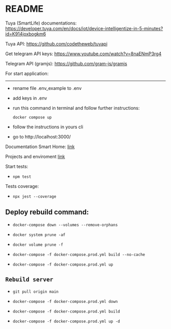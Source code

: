 # README

Tuya (SmartLife) documentations: https://developer.tuya.com/en/docs/iot/device-intelligentize-in-5-minutes?id=K914joxbogkm6

Tuya API: https://github.com/codetheweb/tuyapi

Get telegram API keys: https://www.youtube.com/watch?v=8naENmP3rg4

Telegram API (gramjs): https://github.com/gram-js/gramjs

For start application:
***
* rename file .env_example to .env

* add keys in .env

* run this command in terminal and follow further instructions:

    ` docker compose up `

* follow the instructions in yours cli

* go to http://localhost:3000/

Documentation Smart Home: [link](https://developer.tuya.com/en/docs/cloud/device-control?id=K95zu01ksols7)

Projects and enviroment [link](https://platform.tuya.com/cloud/)

Start tests:

 * `npm test`

Tests coverage:

 * `npx jest --coverage`


Deploy rebuild command:
----------------------

 * `docker-compose down --volumes --remove-orphans`

 * `docker system prune -af`

 * `docker volume prune -f`

 * `docker-compose -f docker-compose.prod.yml build --no-cache`

 * `docker-compose -f docker-compose.prod.yml up`

 `Rebuild server`
----------------

* `git pull origin main`

* `docker-compose -f docker-compose.prod.yml down`

* `docker-compose -f docker-compose.prod.yml build`

* `docker-compose -f docker-compose.prod.yml up -d`
